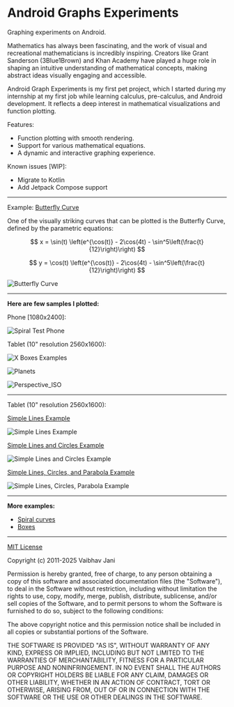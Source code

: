 Android Graphs Experiments
==========================

Graphing experiments on Android.

Mathematics has always been fascinating, and the work of visual and recreational mathematicians is
incredibly inspiring. Creators like Grant Sanderson (3Blue1Brown) and Khan Academy have played a
huge role in shaping an intuitive understanding of mathematical concepts, making abstract ideas
visually engaging and accessible.

Android Graph Experiments is my first pet project, which I started during my internship at my first
job while learning calculus, pre-calculus, and Android development. It reflects a deep interest in
mathematical visualizations and function plotting.

Features:

- Function plotting with smooth rendering.
- Support for various mathematical equations.
- A dynamic and interactive graphing experience.

Known issues [WIP]:

- Migrate to Kotlin
- Add Jetpack Compose support

---

Example: [Butterfly Curve](app/src/main/java/com/ai/engg/curves/x/y/examples/drawings/ButterflyCurve.kt)

One of the visually striking curves that can be plotted is the Butterfly Curve, defined by the
parametric equations:

$$
x = \sin(t) \left(e^{\cos(t)} - 2\cos(4t) - \sin^5\left(\frac{t}{12}\right)\right)
$$

$$
y = \cos(t) \left(e^{\cos(t)} - 2\cos(4t) - \sin^5\left(\frac{t}{12}\right)\right)
$$

![Butterfly Curve](examples/images/Butterfly_Curve_Screenshot_20250310_163133.png)

---

**Here are few samples I plotted:**

Phone [1080x2400]:

![Spiral Test Phone](examples/images/SpiralTest_Phone_Screenshot_20250305_182944.png)

Tablet (10" resolution 2560x1600):

![X Boxes Examples](examples/images/GreenRedCrossBox_Screenshot_20250306_161700.png)

![Planets](examples/images/Planets_Screenshot_20250305_122522.png)

![Perspective_ISO](examples/images/Perspective_ISO.png)

---

Tablet (10" resolution 2560x1600):

[Simple Lines Example](app/src/main/java/com/ai/engg/curves/x/y/examples/drawings/LinesCirclesCurves.kt)

![Simple Lines Example](examples/images/JustLines_Screenshot_20250310_133938.png)

[Simple Lines and Circles Example](app/src/main/java/com/ai/engg/curves/x/y/examples/drawings/LinesCirclesCurves.kt)

![Simple Lines and Circles Example](examples/images/LinesAndCircles_Screenshot_20250310_141325.png)

[Simple Lines, Circles, and Parabola Example](app/src/main/java/com/ai/engg/curves/x/y/examples/drawings/LinesCirclesCurves.kt)

![Simple Lines, Circles, Parabola Example](examples/images/LinesCirclesParabolas_Screenshot_20250310_141732.png)

---

**More examples:**

- [Spiral curves](/examples/md/SPIRAL_EXAMPLES.md)
- [Boxes](/examples/md/BOX_EXAMPLES.md)

---

[MIT License](/LICENSE.md)

Copyright (c) 2011-2025 Vaibhav Jani

Permission is hereby granted, free of charge, to any person obtaining a copy of this software and
associated documentation files (the "Software"), to deal in the Software without restriction,
including without limitation the rights to use, copy, modify, merge, publish, distribute,
sublicense, and/or sell copies of the Software, and to permit persons to whom the Software is
furnished to do so, subject to the following conditions:

The above copyright notice and this permission notice shall be included in all copies or substantial
portions of the Software.

THE SOFTWARE IS PROVIDED "AS IS", WITHOUT WARRANTY OF ANY KIND, EXPRESS OR IMPLIED, INCLUDING BUT
NOT LIMITED TO THE WARRANTIES OF MERCHANTABILITY, FITNESS FOR A PARTICULAR PURPOSE AND
NONINFRINGEMENT. IN NO EVENT SHALL THE AUTHORS OR COPYRIGHT HOLDERS BE LIABLE FOR ANY CLAIM, DAMAGES
OR OTHER LIABILITY, WHETHER IN AN ACTION OF CONTRACT, TORT OR OTHERWISE, ARISING FROM, OUT OF OR IN
CONNECTION WITH THE SOFTWARE OR THE USE OR OTHER DEALINGS IN THE SOFTWARE.




